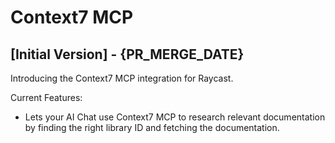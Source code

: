 # Context7 MCP

## [Initial Version] - {PR_MERGE_DATE}

Introducing the Context7 MCP integration for Raycast.

Current Features:
* Lets your AI Chat use Context7 MCP to research relevant documentation by finding the right library ID and fetching the documentation.
